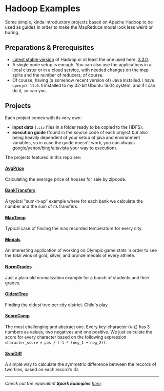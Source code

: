 # Hadoop Examples
Some simple, kinda introductory projects based on Apache Hadoop to be used as guides in order to make the MapReduce model look less weird or boring.

## Preparations & Prerequisites
* [Latest stable version](https://hadoop.apache.org/docs/current/) of Hadoop or at least the one used here, [3.3.0](https://hadoop.apache.org/docs/r3.3.0/).
*  A single node setup is enough. You can also use the applications in a local cluster or in a cloud service, with needed changes on the map splits and the number of reducers, of course.
* Of course, having (a somehow recent version of) Java installed. I have `openjdk 11.0.5` installed to my 32-bit Ubuntu 16.04 system, and if I can do it, so can you.

## Projects
Each project comes with its very own:
* **input data** (`.csv` files in a folder ready to be copied to the HDFS). 
* **execution guide** (found in the source code of each project _but_ also being heavily dependent of your setup of java and environment variables, so in case the guide doesn't work, you can always google/yahoo/bing/altavista your way to execution).

The projects featured in this repo are:

#### [AvgPrice](https://github.com/Coursal/Hadoop-Examples/tree/main/AvgPrice)
Calculating the average price of houses for sale by zipcode.

#### [BankTransfers](https://github.com/Coursal/Hadoop-Examples/tree/main/BankTransfers)
A typical "sum-it-up" example where for each bank we calculate the number and the sum of its transfers.

#### [MaxTemp](https://github.com/Coursal/Hadoop-Examples/tree/main/MaxTemp)
Typical case of finding the max recorded temperature for every city.

#### [Medals](https://github.com/Coursal/Hadoop-Examples/tree/main/Medals)
An interesting application of working on Olympic game stats  in order to see the total wins of gold, silver, and bronze medals of every athlete.

#### [NormGrades](https://github.com/Coursal/Hadoop-Examples/tree/main/NormGrades)
Just a plain old normalization example for a bunch of students and their grades.

#### [OldestTree](https://github.com/Coursal/Hadoop-Examples/tree/main/OldestTree)
Finding the oldest tree per city district. Child's play.

#### [ScoreComp](https://github.com/Coursal/Hadoop-Examples/tree/main/ScoreComp)
The most challenging and abstract one. Every key-character (`A`-`E`) has 3 numbers as values, two negatives and one positive. We just calculate the score for every character based on the following expression `character_score = pos / (-1 * (neg_1 + neg_2))`.

#### [SymDiff](https://github.com/Coursal/Hadoop-Examples/tree/main/SymDiff)
A simple way to calculate the symmetric difference between the records of two files, based on each record's ID.

---

_Check out the equivalent **Spark Examples** [here](https://github.com/Coursal/Spark-Examples)._
